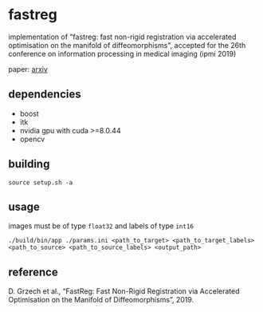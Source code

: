 fastreg
============
implementation of "fastreg: fast non-rigid registration via accelerated optimisation on the manifold of diffeomorphisms", accepted for the 26th conference on information processing in medical imaging (ipmi 2019)

paper: [arxiv](https://arxiv.org/abs/1903.01905)

dependencies
-----------
* boost
* itk
* nvidia gpu with cuda >=8.0.44
* opencv

building
-----------
```
source setup.sh -a
```

usage
-----------
images must be of type `float32` and labels of type `int16`

```
./build/bin/app ./params.ini <path_to_target> <path_to_target_labels> <path_to_source> <path_to_source_labels> <output_path>
```

reference
-----------
D. Grzech et al., “FastReg: Fast Non-Rigid Registration via Accelerated Optimisation on the Manifold of Diffeomorphisms”, 2019.

